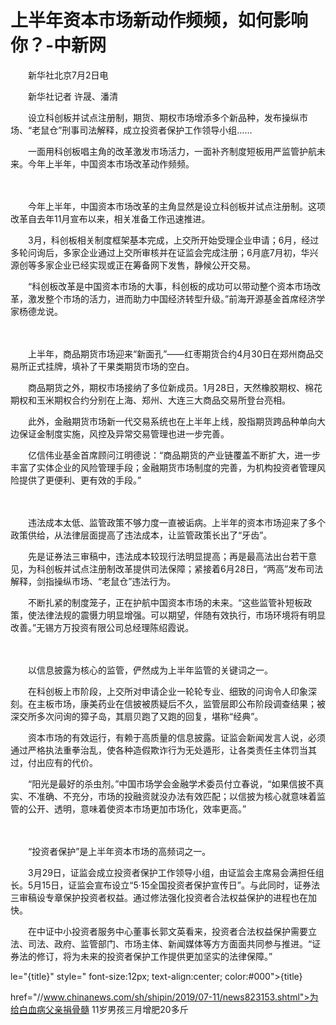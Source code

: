 # 上半年资本市场新动作频频，如何影响你？-中新网

　　新华社北京7月2日电 

　　新华社记者 许晟、潘清

　　设立科创板并试点注册制，期货、期权市场增添多个新品种，发布操纵市场、“老鼠仓”刑事司法解释，成立投资者保护工作领导小组……

　　一面用科创板唱主角的改革激发市场活力，一面补齐制度短板用严监管护航未来。今年上半年，中国资本市场改革动作频频。

　　

　　今年上半年，中国资本市场改革的主角显然是设立科创板并试点注册制。这项改革自去年11月宣布以来，相关准备工作迅速推进。

　　3月，科创板相关制度框架基本完成，上交所开始受理企业申请；6月，经过多轮问询后，多家企业通过上交所审核并在证监会完成注册；6月底7月初，华兴源创等多家企业已经实现或正在筹备网下发售，静候公开交易。

　　“科创板改革是中国资本市场的大事，科创板的成功可以带动整个资本市场改革，激发整个市场的活力，进而助力中国经济转型升级。”前海开源基金首席经济学家杨德龙说。

　　

　　上半年，商品期货市场迎来“新面孔”——红枣期货合约4月30日在郑州商品交易所正式挂牌，填补了干果类期货市场的空白。

　　商品期货之外，期权市场接纳了多位新成员。1月28日，天然橡胶期权、棉花期权和玉米期权合约分别在上海、郑州、大连三大商品交易所登台亮相。

　　此外，金融期货市场新一代交易系统也在上半年上线，股指期货跨品种单向大边保证金制度实施，风控及异常交易管理也进一步完善。

　　亿信伟业基金首席顾问江明德说：“商品期货的产业链覆盖不断扩大，进一步丰富了实体企业的风险管理手段；金融期货市场制度的完善，为机构投资者管理风险提供了更便利、更有效的手段。”

　　

　　违法成本太低、监管政策不够力度一直被诟病。上半年的资本市场迎来了多个政策供给，从法律层面提高了违法成本，让监管政策长出了“牙齿”。

　　先是证券法三审稿中，违法成本较现行法明显提高；再是最高法出台若干意见，为科创板并试点注册制改革提供司法保障；紧接着6月28日，“两高”发布司法解释，剑指操纵市场、“老鼠仓”违法行为。

　　不断扎紧的制度笼子，正在护航中国资本市场的未来。“这些监管补短板政策，使法律法规的震慑力明显增强。可以期望，伴随有效执行，市场环境将有明显改善。”无锡方万投资有限公司总经理陈绍霞说。

　　

　　以信息披露为核心的监管，俨然成为上半年监管的关键词之一。

　　在科创板上市阶段，上交所对申请企业一轮轮专业、细致的问询令人印象深刻。在主板市场，康美药业在信披被质疑后不久，监管层即公布阶段调查结果；被深交所多次问询的獐子岛，其扇贝跑了又跑的回复，堪称“经典”。

　　资本市场的有效运行，有赖于高质量的信息披露。证监会新闻发言人说，必须通过严格执法重拳治乱，使各种造假欺诈行为无处遁形，让各类责任主体罚当其过，付出应有的代价。

　　“阳光是最好的杀虫剂。”中国市场学会金融学术委员付立春说，“如果信披不真实、不准确、不充分，市场的投融资就没办法有效匹配；以信披为核心就意味着监管的公开、透明，意味着使资本市场更加市场化，效率更高。”

　　

　　“投资者保护”是上半年资本市场的高频词之一。

　　3月29日，证监会成立投资者保护工作领导小组，由证监会主席易会满担任组长。5月15日，证监会宣布设立“5·15全国投资者保护宣传日”。与此同时，证券法三审稿设专章保护投资者权益。通过修法强化投资者合法权益保护的进程也在加快。

　　在中证中小投资者服务中心董事长郭文英看来，投资者合法权益保护需要立法、司法、政府、监管部门、市场主体、新闻媒体等方方面面共同参与推进。“证券法的修订，将为未来的投资者保护工作提供更加坚实的法律保障。”

le="{title}" style=" font-size:12px; text-align:center; color:#000">{title}

href="//www.chinanews.com/sh/shipin/2019/07-11/news823153.shtml">为给白血病父亲捐骨髓 11岁男孩三月增肥20多斤
